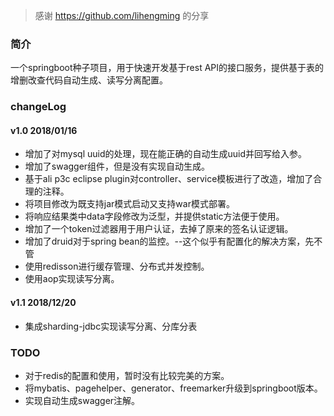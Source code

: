 >感谢 https://github.com/lihengming 的分享

### 简介
一个springboot种子项目，用于快速开发基于rest API的接口服务，提供基于表的增删改查代码自动生成、读写分离配置。

### changeLog
#### v1.0 2018/01/16
- 增加了对mysql uuid的处理，现在能正确的自动生成uuid并回写给入参。
- 增加了swagger组件，但是没有实现自动生成。
- 基于ali p3c eclipse plugin对controller、service模板进行了改造，增加了合理的注释。
- 将项目修改为既支持jar模式启动又支持war模式部署。
- 将响应结果类中data字段修改为泛型，并提供static方法便于使用。
- 增加了一个token过滤器用于用户认证，去掉了原来的签名认证逻辑。
- 增加了druid对于spring bean的监控。--这个似乎有配置化的解决方案，先不管
- 使用redisson进行缓存管理、分布式并发控制。
- 使用aop实现读写分离。

#### v1.1 2018/12/20
- 集成sharding-jdbc实现读写分离、分库分表

### TODO
- 对于redis的配置和使用，暂时没有比较完美的方案。
- 将mybatis、pagehelper、generator、freemarker升级到springboot版本。
- 实现自动生成swagger注解。